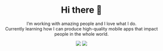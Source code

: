 <h1 align='center'>
  Hi there 👋
</h1>

<p align='center'>
  I’m working with amazing people and I love what I do.
  <br/>
  Currently learning how I can produce high-quality mobile apps that impact people in the whole world.
</p>
<!--
**nicolauatala/nicolauatala** is a ✨ _special_ ✨ repository because its `README.md` (this file) appears on your GitHub profile.
Here are some ideas to get you started:
- 🔭 I’m currently working on ...
- 🌱 I’m currently learning ...
- 👯 I’m looking to collaborate on ...
- 🤔 I’m looking for help with ...
- 💬 Ask me about ...
- 📫 How to reach me: ...
- 😄 Pronouns: ...
- ⚡ Fun fact: ...
-->
<p align='center'>
  <img src="https://github-readme-stats.vercel.app/api?username=nicolauatala&show_icons=true&include_all_commits=true&hide=issues,prs&count_private=true&theme=dracula" />
  <img src="https://github-readme-stats.vercel.app/api/top-langs/?username=nicolauatala&hide=makefile&layout=compact&count_private=true&theme=dracula" />
</p>
